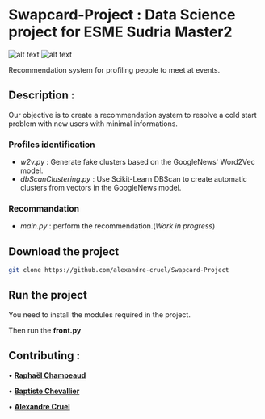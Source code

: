 # Swapcard-Project : Data Science project for ESME Sudria Master2
![alt text](https://www.esme.fr/Content/images/design/logo_esme.png)
![alt text](https://www.swapcard.com/static/LogoFINAL-8700cd1c4ccb0b24abfdaf26e5b67b4f.svg)

Recommendation system for profiling people to meet at events.

## Description : 

Our objective is to create a recommendation system to resolve a cold start problem with new users with minimal informations.

### Profiles identification
- _w2v.py_ : Generate fake clusters based on the GoogleNews' Word2Vec model.
- _dbScanClustering.py_ : Use Scikit-Learn DBScan to create automatic clusters from vectors in the GoogleNews model.
### Recommandation
- _main.py_ : perform the recommendation.(*Work in progress*)

## Download the project
```bash
git clone https://github.com/alexandre-cruel/Swapcard-Project 
```
## Run the project
You need to install the modules required in the project.

Then run the **front.py**

## Contributing : 
• **[Raphaël Champeaud](https://github.com/RaphCPV)**

• **[Baptiste Chevallier](https://github.com/baptchv/)**

• **[Alexandre Cruel](https://github.com/alexandre-cruel)** 
